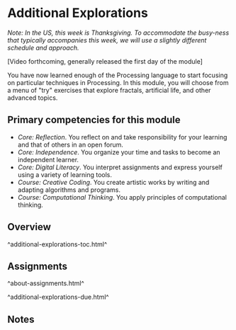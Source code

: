 Additional Explorations
=======================

_Note: In the US, this week is Thanksgiving.  To accommodate the busy-ness
that typically accompanies this week, we will use a slightly different
schedule and approach._

[Video forthcoming, generally released the first day of the module]

You have now learned enough of the Processing language to start focusing
on particular techniques in Processing.  In this module, you will choose
from a menu of "try" exercises that explore fractals, artificial life,
and other advanced topics.

Primary competencies for this module
------------------------------------

* *Core: Reflection*.  You reflect on and take responsibility for your
  learning and that of others in an open forum.
* *Core: Independence*.  You organize your time and tasks to become
  an independent learner.
* *Core: Digital Literacy*.  You interpret assignments and express
  yourself using a variety of learning tools.
* *Course: Creative Coding*.  You create artistic works by writing and
  adapting algorithms and programs.
* *Course: Computational Thinking*.  You apply principles of computational
  thinking.

Overview
--------

^additional-explorations-toc.html^

Assignments
-----------

^about-assignments.html^

^additional-explorations-due.html^

Notes
-----
